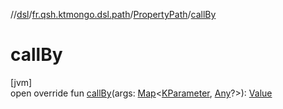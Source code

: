 //[dsl](../../../index.md)/[fr.qsh.ktmongo.dsl.path](../index.md)/[PropertyPath](index.md)/[callBy](call-by.md)

# callBy

[jvm]\
open override fun [callBy](call-by.md)(args: [Map](https://kotlinlang.org/api/latest/jvm/stdlib/kotlin.collections/-map/index.html)&lt;[KParameter](https://kotlinlang.org/api/latest/jvm/stdlib/kotlin.reflect/-k-parameter/index.html), [Any](https://kotlinlang.org/api/latest/jvm/stdlib/kotlin/-any/index.html)?&gt;): [Value](index.md)
